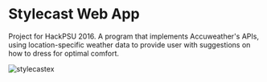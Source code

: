 # Stylecast Web App
Project for HackPSU 2016. A program that implements Accuweather's APIs, using location-specific weather data to provide user with suggestions on how to dress for optimal comfort.


![stylecastex](https://user-images.githubusercontent.com/23432207/32693066-442815fe-c6f2-11e7-8fec-1e12151ce7cf.jpg)

